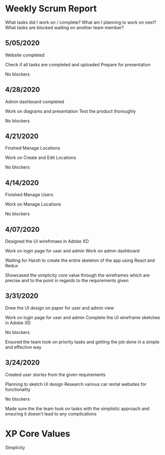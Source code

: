 # Weekly Scrum Report
What tasks did I work on / complete?
What am I planning to work on next?
What tasks are blocked waiting on another team member?

5/05/2020
---------
Website completed

Check if all tasks are completed and uploaded
Prepare for presentation

No blockers

4/28/2020
---------
Admin dashboard completed

Work on diagrams and presentation
Test the product thoroughly

No blockers

4/21/2020
---------
Finshed Manage Locations

Work on Create and Edit Locations

No blockers


4/14/2020
---------
Finished Manage Users

Work on Manage Locations

No blockers

4/07/2020
---------
Designed the UI wirefrmaes in Adobe XD

Work on login page for user and admin
Work on admin dashboard

Waiting for Harsh to create the entire skeleton of the app using React and Redux

Showcased the simplicity core value through the wireframes which are precise and to the point in regards to the requirements given

3/31/2020
---------
Drew the UI design on paper for user and admin view

Work on login page for user and admin
Complete the UI wireframe sketches in Adobe XD

No blockers

Ensured the team took on priority tasks and getting the job done in a simple and effective way

3/24/2020
---------
Created user stories from the given requirements

Planning to sketch UI design
Research various car rental websites for functionality

No blockers

Made sure the the team took on tasks with the simplistic approach and ensuring it doesn't lead to any complications

# XP Core Values
Simplicity